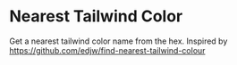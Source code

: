 # Nearest Tailwind Color

Get a nearest tailwind color name from the hex.
Inspired by https://github.com/edjw/find-nearest-tailwind-colour
